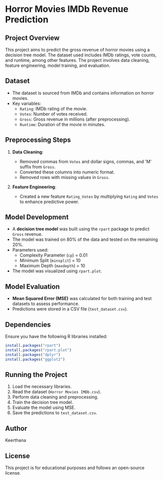 # Horror Movies IMDb Revenue Prediction

## Project Overview
This project aims to predict the gross revenue of horror movies using a decision tree model. The dataset used includes IMDb ratings, vote counts, and runtime, among other features. The project involves data cleaning, feature engineering, model training, and evaluation.

## Dataset
- The dataset is sourced from IMDb and contains information on horror movies.
- Key variables:
  - `Rating`: IMDb rating of the movie.
  - `Votes`: Number of votes received.
  - `Gross`: Gross revenue in millions (after preprocessing).
  - `Runtime`: Duration of the movie in minutes.

## Preprocessing Steps
1. **Data Cleaning**:
   - Removed commas from `Votes` and dollar signs, commas, and 'M' suffix from `Gross`.
   - Converted these columns into numeric format.
   - Removed rows with missing values in `Gross`.

2. **Feature Engineering**:
   - Created a new feature `Rating_Votes` by multiplying `Rating` and `Votes` to enhance predictive power.

## Model Development
- A **decision tree model** was built using the `rpart` package to predict `Gross` revenue.
- The model was trained on 80% of the data and tested on the remaining 20%.
- Parameters used:
  - Complexity Parameter (`cp`) = 0.01
  - Minimum Split (`minsplit`) = 10
  - Maximum Depth (`maxdepth`) = 10
- The model was visualized using `rpart.plot`.

## Model Evaluation
- **Mean Squared Error (MSE)** was calculated for both training and test datasets to assess performance.
- Predictions were stored in a CSV file (`test_dataset.csv`).

## Dependencies
Ensure you have the following R libraries installed:
```r
install.packages("rpart")
install.packages("rpart.plot")
install.packages("dplyr")
install.packages("ggplot2")
```

## Running the Project
1. Load the necessary libraries.
2. Read the dataset (`Horror Movies IMDb.csv`).
3. Perform data cleaning and preprocessing.
4. Train the decision tree model.
5. Evaluate the model using MSE.
6. Save the predictions to `test_dataset.csv`.

## Author
Keerthana

## License
This project is for educational purposes and follows an open-source license.

